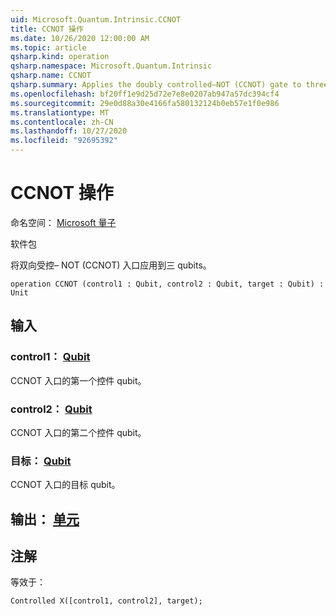 ```yaml
---
uid: Microsoft.Quantum.Intrinsic.CCNOT
title: CCNOT 操作
ms.date: 10/26/2020 12:00:00 AM
ms.topic: article
qsharp.kind: operation
qsharp.namespace: Microsoft.Quantum.Intrinsic
qsharp.name: CCNOT
qsharp.summary: Applies the doubly controlled–NOT (CCNOT) gate to three qubits.
ms.openlocfilehash: bf20ff1e9d25d72e7e8e0207ab947a57dc394cf4
ms.sourcegitcommit: 29e0d88a30e4166fa580132124b0eb57e1f0e986
ms.translationtype: MT
ms.contentlocale: zh-CN
ms.lasthandoff: 10/27/2020
ms.locfileid: "92695392"
---
```

# <a name="ccnot-operation"></a>CCNOT 操作

命名空间： [Microsoft 量子](xref:Microsoft.Quantum.Intrinsic)

软件包 [](https://nuget.org/packages/)


将双向受控– NOT (CCNOT) 入口应用到三 qubits。

```qsharp
operation CCNOT (control1 : Qubit, control2 : Qubit, target : Qubit) : Unit
```


## <a name="input"></a>输入

### <a name="control1--qubit"></a>control1： [Qubit](xref:microsoft.quantum.lang-ref.qubit)

CCNOT 入口的第一个控件 qubit。


### <a name="control2--qubit"></a>control2： [Qubit](xref:microsoft.quantum.lang-ref.qubit)

CCNOT 入口的第二个控件 qubit。


### <a name="target--qubit"></a>目标： [Qubit](xref:microsoft.quantum.lang-ref.qubit)

CCNOT 入口的目标 qubit。



## <a name="output--unit"></a>输出： [单元](xref:microsoft.quantum.lang-ref.unit)



## <a name="remarks"></a>注解

等效于：

```qsharp
Controlled X([control1, control2], target);
```